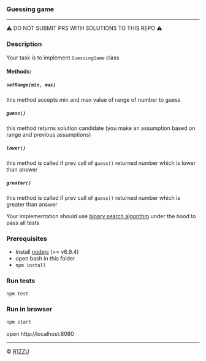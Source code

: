 ### Guessing game

---
⚠️ DO NOT SUBMIT PRS WITH SOLUTIONS TO THIS REPO ⚠️

### Description

Your task is to implement `GuessingGame` class

#### Methods:

##### `setRange(min, max)`
this method accepts min and max value of range of number to guess

##### `guess()`
this method returns solution candidate (you make an assumption based on range and previous assumptions)

##### `lower()`
this method is called if prev call of `guess()` returned number which is lower than answer

##### `greater()`
this method is called if prev call of `guess()` returned number which is greater than answer

Your implementation should use [binary search algorithm](https://en.wikipedia.org/wiki/Binary_search_algorithm) under the hood to pass all tests

### Prerequisites
* Install [nodejs](https://nodejs.org/en/) (>= v6.9.4)
* open bash in this folder
* `npm install`

### Run tests
```sh
npm test
```

### Run in browser
```sh
npm start
```

open http://localhost:8080

---

© [R1ZZU](https://github.com/R1ZZU)
